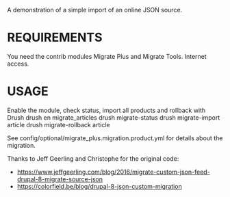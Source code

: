 A demonstration of a simple import of an online JSON source.

REQUIREMENTS
============
You need the contrib modules Migrate Plus and Migrate Tools.
Internet access.

USAGE
=====
Enable the module, check status, import all products and rollback with Drush
drush en migrate_articles
drush migrate-status
drush migrate-import article
drush migrate-rollback article

See config/optional/migrate_plus.migration.product.yml for details about the
migration.

Thanks to Jeff Geerling and Christophe for the original code:
- https://www.jeffgeerling.com/blog/2016/migrate-custom-json-feed-drupal-8-migrate-source-json
- https://colorfield.be/blog/drupal-8-json-custom-migration
